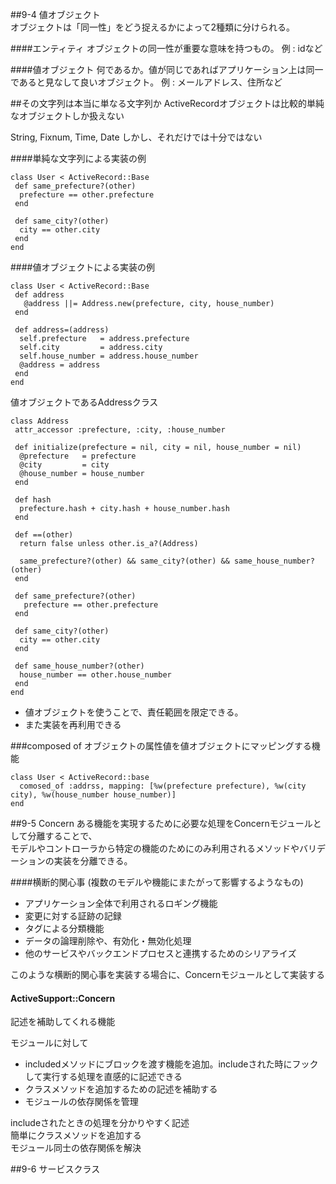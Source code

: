 ##9-4 値オブジェクト  
オブジェクトは「同一性」をどう捉えるかによって2種類に分けられる。

####エンティティ
オブジェクトの同一性が重要な意味を持つもの。
例 : idなど

####値オブジェクト
何であるか。値が同じであればアプリケーション上は同一であると見なして良いオブジェクト。
例 : メールアドレス、住所など


##その文字列は本当に単なる文字列か
ActiveRecordオブジェクトは比較的単純なオブジェクトしか扱えない

String, Fixnum, Time, Date
しかし、それだけでは十分ではない

####単純な文字列による実装の例
```
class User < ActiveRecord::Base
 def same_prefecture?(other)
  prefecture == other.prefecture
 end
 
 def same_city?(other)
  city == other.city
 end
end
```

####値オブジェクトによる実装の例
```
class User < ActiveRecord::Base
 def address
   @address ||= Address.new(prefecture, city, house_number)
 end
 
 def address=(address)
  self.prefecture   = address.prefecture
  self.city         = address.city
  self.house_number = address.house_number
  @address = address
 end
end
```

値オブジェクトであるAddressクラス

```
class Address
 attr_accessor :prefecture, :city, :house_number
 
 def initialize(prefecture = nil, city = nil, house_number = nil)
  @prefecture   = prefecture
  @city         = city
  @house_number = house_number
 end
 
 def hash
  prefecture.hash + city.hash + house_number.hash
 end
 
 def ==(other)
  return false unless other.is_a?(Address)
  
  same_prefecture?(other) && same_city?(other) && same_house_number?(other)
 end
 
 def same_prefecture?(other)
   prefecture == other.prefecture
 end
 
 def same_city?(other)
  city == other.city
 end
 
 def same_house_number?(other)
  house_number == other.house_number
 end
end

```
- 値オブジェクトを使うことで、責任範囲を限定できる。
- また実装を再利用できる

###composed of
オブジェクトの属性値を値オブジェクトにマッピングする機能

```
class User < ActiveRecord::base
  comosed_of :addrss, mapping: [%w(prefecture prefecture), %w(city city), %w(house_number house_number)]
end
```


##9-5 Concern
ある機能を実現するために必要な処理をConcernモジュールとして分離することで、  
モデルやコントローラから特定の機能のためにのみ利用されるメソッドやバリデーションの実装を分離できる。

####横断的関心事  (複数のモデルや機能にまたがって影響するようなもの)

- アプリケーション全体で利用されるロギング機能
- 変更に対する証跡の記録
- タグによる分類機能
- データの論理削除や、有効化・無効化処理
- 他のサービスやバックエンドプロセスと連携するためのシリアライズ

このような横断的関心事を実装する場合に、Concernモジュールとして実装する


#### ActiveSupport::Concern
記述を補助してくれる機能

モジュールに対して
- includedメソッドにブロックを渡す機能を追加。includeされた時にフックして実行する処理を直感的に記述できる
- クラスメソッドを追加するための記述を補助する
- モジュールの依存関係を管理

includeされたときの処理を分かりやすく記述  
簡単にクラスメソッドを追加する  
モジュール同士の依存関係を解決  


##9-6 サービスクラス

